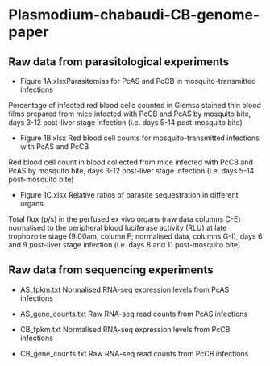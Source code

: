 #  Plasmodium-chabaudi-CB-genome-paper

## Raw data from parasitological experiments
* Figure 1A.xlsxParasitemias for PcAS and PcCB in mosquito-transmitted infections

Percentage of infected red blood cells counted in Giemsa stained thin blood films prepared from mice infected with PcCB and PcAS by mosquito bite, days 3-12 post-liver stage infection (i.e. days 5-14 post-mosquito bite)

* Figure 1B.xlsx    Red blood cell counts for mosquito-transmitted infections with PcAS and PcCB

Red blood cell count in blood collected from mice infected with PcCB and PcAS by mosquito bite, days 3-12 post-liver stage infection (i.e. days 5-14 post-mosquito bite)

* Figure 1C.xlsx    Relative ratios of parasite sequestration in different organs

Total flux (p/s) in the perfused ex vivo organs (raw data columns C-E) normalised to the peripheral blood luciferase activity (RLU) at late trophozoite stage (9:00am, column F; normalised data, columns G-I), days 6 and 9 post-liver stage infection (i.e. days 8 and 11 post-mosquito bite)

## Raw data from sequencing experiments
* AS_fpkm.txt         Normalised RNA-seq expression levels from PcAS infections

* AS_gene_counts.txt  Raw RNA-seq read counts from PcAS infections

* CB_fpkm.txt         Normalised RNA-seq expression levels from PcCB infections

* CB_gene_counts.txt  Raw RNA-seq read counts from PcCB infections
